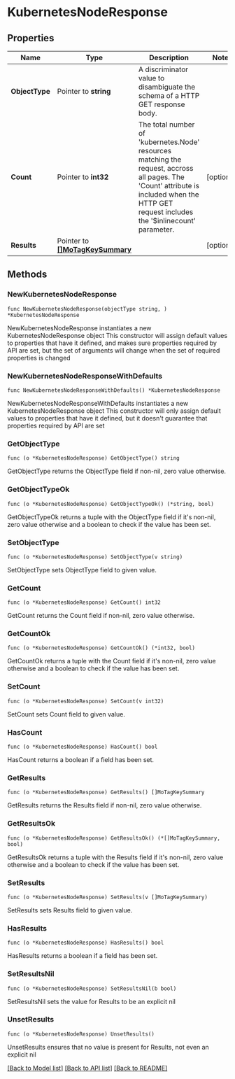 # KubernetesNodeResponse

## Properties

Name | Type | Description | Notes
------------ | ------------- | ------------- | -------------
**ObjectType** | Pointer to **string** | A discriminator value to disambiguate the schema of a HTTP GET response body. | 
**Count** | Pointer to **int32** | The total number of &#39;kubernetes.Node&#39; resources matching the request, accross all pages. The &#39;Count&#39; attribute is included when the HTTP GET request includes the &#39;$inlinecount&#39; parameter. | [optional] 
**Results** | Pointer to [**[]MoTagKeySummary**](mo.TagKeySummary.md) |  | [optional] 

## Methods

### NewKubernetesNodeResponse

`func NewKubernetesNodeResponse(objectType string, ) *KubernetesNodeResponse`

NewKubernetesNodeResponse instantiates a new KubernetesNodeResponse object
This constructor will assign default values to properties that have it defined,
and makes sure properties required by API are set, but the set of arguments
will change when the set of required properties is changed

### NewKubernetesNodeResponseWithDefaults

`func NewKubernetesNodeResponseWithDefaults() *KubernetesNodeResponse`

NewKubernetesNodeResponseWithDefaults instantiates a new KubernetesNodeResponse object
This constructor will only assign default values to properties that have it defined,
but it doesn't guarantee that properties required by API are set

### GetObjectType

`func (o *KubernetesNodeResponse) GetObjectType() string`

GetObjectType returns the ObjectType field if non-nil, zero value otherwise.

### GetObjectTypeOk

`func (o *KubernetesNodeResponse) GetObjectTypeOk() (*string, bool)`

GetObjectTypeOk returns a tuple with the ObjectType field if it's non-nil, zero value otherwise
and a boolean to check if the value has been set.

### SetObjectType

`func (o *KubernetesNodeResponse) SetObjectType(v string)`

SetObjectType sets ObjectType field to given value.


### GetCount

`func (o *KubernetesNodeResponse) GetCount() int32`

GetCount returns the Count field if non-nil, zero value otherwise.

### GetCountOk

`func (o *KubernetesNodeResponse) GetCountOk() (*int32, bool)`

GetCountOk returns a tuple with the Count field if it's non-nil, zero value otherwise
and a boolean to check if the value has been set.

### SetCount

`func (o *KubernetesNodeResponse) SetCount(v int32)`

SetCount sets Count field to given value.

### HasCount

`func (o *KubernetesNodeResponse) HasCount() bool`

HasCount returns a boolean if a field has been set.

### GetResults

`func (o *KubernetesNodeResponse) GetResults() []MoTagKeySummary`

GetResults returns the Results field if non-nil, zero value otherwise.

### GetResultsOk

`func (o *KubernetesNodeResponse) GetResultsOk() (*[]MoTagKeySummary, bool)`

GetResultsOk returns a tuple with the Results field if it's non-nil, zero value otherwise
and a boolean to check if the value has been set.

### SetResults

`func (o *KubernetesNodeResponse) SetResults(v []MoTagKeySummary)`

SetResults sets Results field to given value.

### HasResults

`func (o *KubernetesNodeResponse) HasResults() bool`

HasResults returns a boolean if a field has been set.

### SetResultsNil

`func (o *KubernetesNodeResponse) SetResultsNil(b bool)`

 SetResultsNil sets the value for Results to be an explicit nil

### UnsetResults
`func (o *KubernetesNodeResponse) UnsetResults()`

UnsetResults ensures that no value is present for Results, not even an explicit nil

[[Back to Model list]](../README.md#documentation-for-models) [[Back to API list]](../README.md#documentation-for-api-endpoints) [[Back to README]](../README.md)


